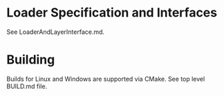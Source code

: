 # Loader Specification and Interfaces
See LoaderAndLayerInterface.md.

# Building
Builds for Linux and Windows are supported via CMake. See top level BUILD.md file.



